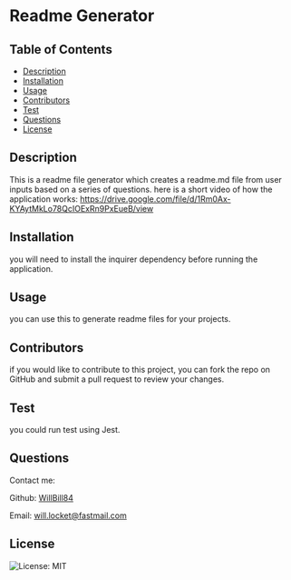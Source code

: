 # Readme Generator

## Table of Contents
* [Description](#description)
* [Installation](#installation)
* [Usage](#usage)
* [Contributors](#contributors)
* [Test](#test)
* [Questions](#questions)
* [License](#license)

## Description
This is a readme file generator which creates a readme.md file from user inputs based on a series of questions.
here is a short video of how the application works: https://drive.google.com/file/d/1Rm0Ax-KYAytMkLo78QcIOExRn9PxEueB/view

## Installation 
you will need to install the inquirer dependency before running the application.

## Usage 
you can use this to generate readme files for your projects.

## Contributors
if you would like to contribute to this project, you can fork the repo on GitHub and submit a pull request to review your changes.

## Test
you could run test using Jest.

## Questions
Contact me:

Github: [WillBill84](https://github.com/WillBill84)

Email: will.locket@fastmail.com

## License
![License: MIT](https://img.shields.io/badge/License-MIT-yellow.svg)

